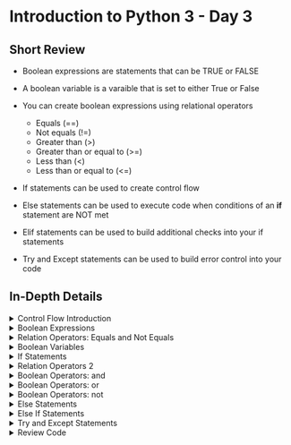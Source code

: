 # Introduction to Python 3 - Day 3

## Short Review

* Boolean expressions are statements that can be TRUE or FALSE
* A boolean variable is a varaible that is set to either True or False
* You can create boolean expressions using relational operators
	* Equals (==)
	* Not equals (!=)
	* Greater than (>)
	* Greater than or equal to (>=)
	* Less than (<)
	* Less than or equal to (<=)

* If statements can be used to create control flow
* Else statements can be used to execute code when conditions of an __if__ statement are NOT met
* Elif statements can be used to build additional checks into your if statements
* Try and Except statements can be used to build error control into your code


## In-Depth Details

<details><summary>Control Flow Introduction</summary>
<p>
	
* In Python, your script executes from the top down
* Programmers job to include gateways (conditional statements) to tell the PC when it should execute certain blocks

</p>
</details>

<details><summary>Boolean Expressions</summary>
<p>
	
* To build control flow into a program, you need to be able to check if something is TRUE or FALSE
* A boolean expression is a statement that can either be TRUE or FALSE
* 

</p>
</details>

<details><summary>Relation Operators: Equals and Not Equals</summary>
<p>
	
* __Relation Operators__ compare two items and return either
* Sometimes called __comparators__
* Two boolean operators are __==__ and __!=__
* These operators compare two items and return TRUE or FALSE
* Can create boolean expressions by comparing two values using these operators
* Comparing strings and integers will return boolean FALSE

</p>
</details>

<details><summary>Boolean Variables</summary>
<p>
	
* True and False are there own special type (__bool__)
* Any variable that is assigned one of these values is called a __boolean variable__
* Boolean variables can be created in several ways
* Easiest way is to simply assign True or False to a variable
* Can also set a variable equal to a boolean expression


```python
my_baby_bool = "true"

print(type(my_baby_bool))

my_baby_bool_two = True

print(type(my_baby_bool_two))
```

</p>
</details>

<details><summary>If Statements</summary>
<p>
	
* Form of a conditional statement is as follows:

```python
if is_raining:
	bring_umbrella()
```

* The colon tells the computer that what is coming next is what should be executed if the condition is met

```python
def dave_check(user_name):
  if user_name == "Dave":
    return "Get off my computer Dave!"
  if user_name == "angela_catlady_87":
    return "I know it is you Dave! Go away!"

  
# Enter a user name here, make sure to make it a string
user_name = "Dave"

print(dave_check(user_name))
```
</p>
</details>

<details><summary>Relation Operators 2</summary>
<p>
	
```python
def age_check(age):
	if age >= 13
	return True
```

* This function takes the users age and compares it to the number 13
* If __age__ is greater than or equal to 13, it returns TRUE

```python
def greater_than(x,y):
  if x > y:
    return x
  if y > x:
    return y
  if x == y:
    return "These numbers are the same"

def graduation_reqs(credits):
  if credits >= 120:
    return "You have enough credits to graduate!"

print(graduation_reqs(120))
```
</p>
</details>


<details><summary>Boolean Operators: and</summary>
<p>
	
* Often, the conditions you want to check in your conditional statement require more than one boolean expression
* In these cases, you can build larger boolean expressions using __boolean operators__
* These operators combine smaller boolean expressions into larger ones
* Three boolean operators to cover:
	* and
	* or
	* not

* AND combines two boolean expressions and evaluates as True if both its components are True but False otherwise

```python
statement_one = False

statement_two = True

def graduation_reqs(gpa, credits):
  if (gpa >= 2.0) and (credits >= 120):
    return "You meet the requirements to graduate!"
```

</p>
</details>

<details><summary>Boolean Operators: or</summary>
<p>
	
* The boolean operator __OR__ combines two expressions into a larger expression that is True if either component is True

```python
statement_one = (2 - 1 > 3) or (-5 * 2 == -10)

statement_two = (9 + 5 <= 15) or (7 != 4 + 3)

def graduation_mailer(gpa, credits):
  if (gpa >= 2.0) or (credits >= 120):
    return True
```

</p>
</details>

<details><summary>Boolean Operators: not</summary>
<p>
	
* When NOT operator is applied to any boolean expression, it reverses the boolean value
* If we have a TRUE statement and apply a NOT operator, we get a FALSE statement
* In Python, the __not__ operator is applied at the very beginning of the statement

```python
not True == False
not False == True
```

```python
statement_one = False

statement_two = True

def graduation_reqs(gpa, credits):
  if (gpa >= 2.0) and (credits >= 120):
    return "You meet the requirements to graduate!"
  if (gpa >= 2.0) and not (credits >= 120):
    return "You do not have enough credits to graduate."
  if not (gpa >= 2.0) and (credits >= 120):
    return "Your GPA is not high enough to graduate."
  if not (gpa >= 2.0) and not (credits >= 120):
    return "You do not meet either requirement to graduate!"
```
</p>
</details>

<details><summary>Else Statements</summary>
<p>
	
* Else statements allow us to elegantly describe what we want our code to do when certain conditions are NOT met
* Else statements always appear in conjunction with if statements

```python
def graduation_reqs(gpa, credits):
  if (gpa >= 2.0) and (credits >= 120):
    return "You meet the requirements to graduate!"
  if (gpa >= 2.0) and not (credits >= 120):
    return "You do not have enough credits to graduate."
  if not (gpa >= 2.0) and (credits >= 120):
    return "Your GPA is not high enough to graduate."
  else:
    return "You do not meet the GPA or the credit requirement for graduation."
```
</p>
</details>

<details><summary>Else If Statements</summary>
<p>
	
* An elif statement checks another condition after the previous if statement conditions are not met
* Can use elif statements to control the order we want the program to check each of our conditional statements
* First, the if statement is checked, then each elif statement is checked from top to bottom
* Then, finally, the else code is executed if none of the previous conditions have been met

```python
def grade_converter(gpa):
  grade = "F"
  
  if gpa >= 4.0:
    grade = "A"
  elif gpa >= 3.0:
    grade = "B"
  elif gpa >= 2.0:
    grade = "C"
  elif gpa >= 1.0:
    grade = "D"
    
  return grade
```

</p>
</details>

<details><summary>Try and Except Statements</summary>
<p>
	
* Can use try and except statements to check for possible errors a user might encounter
* General syntax of a try and except statement is

```python
try:
	# some statement
except ErrorName:
	# some statement
```

* First, the statement under __try__ will be executed
* If at some point an exception is raised during this execution, such as a NameError or a ValueError and that exception matches the keyword in the except statement, then the try statement will terminate and except will execute

```python
def raises_value_error():
  raise ValueError

try:
  raises_value_error()
except ValueError:
  print("You raised a ValueError!")
```

</p>
</details>

<details><summary>Review Code</summary>
<p>
	
```python
def applicant_selector(gpa, ps_score, ec_count):
  if (gpa >= 3.0) and (ps_score>= 90) and (ec_count >= 3):
    return "This applicant should be accepted."
  elif (gpa >= 3.0) and (ps_score >= 90) and not (ec_count >= 3):
    return "This applicant should be given an in-person interview."
  else:
    return "This applicant should be rejected."
```

</p>
</details>
